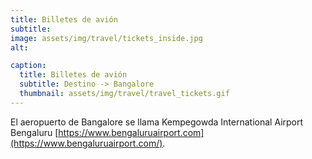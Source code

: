 ```yaml
---
title: Billetes de avión
subtitle: 
image: assets/img/travel/tickets_inside.jpg
alt: 

caption:
  title: Billetes de avión
  subtitle: Destino -> Bangalore
  thumbnail: assets/img/travel/travel_tickets.gif
---
```

El aeropuerto de Bangalore se llama Kempegowda International Airport Bengaluru [https://www.bengaluruairport.com](https://www.bengaluruairport.com/).


